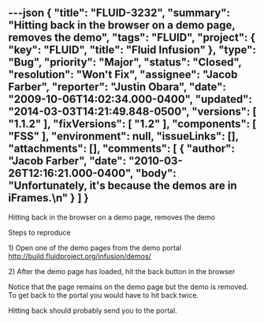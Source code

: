 ---json
{
  "title": "FLUID-3232",
  "summary": "Hitting back in the browser on a demo page, removes the demo",
  "tags": "FLUID",
  "project": {
    "key": "FLUID",
    "title": "Fluid Infusion"
  },
  "type": "Bug",
  "priority": "Major",
  "status": "Closed",
  "resolution": "Won't Fix",
  "assignee": "Jacob Farber",
  "reporter": "Justin Obara",
  "date": "2009-10-06T14:02:34.000-0400",
  "updated": "2014-03-03T14:21:49.848-0500",
  "versions": [
    "1.1.2"
  ],
  "fixVersions": [
    "1.2"
  ],
  "components": [
    "FSS"
  ],
  "environment": null,
  "issueLinks": [],
  "attachments": [],
  "comments": [
    {
      "author": "Jacob Farber",
      "date": "2010-03-26T12:16:21.000-0400",
      "body": "Unfortunately, it's because the demos are in iFrames.\n"
    }
  ]
}
---
Hitting back in the browser on a demo page, removes the demo

Steps to reproduce

1\) Open one of the demo pages from the demo portal\
<http://build.fluidproject.org/infusion/demos/>

2\) After the demo page has loaded, hit the back button in the browser

Notice that the page remains on the demo page but the demo is removed. To get back to the portal you would have to hit back twice.

Hitting back should probably send you to the portal.

        